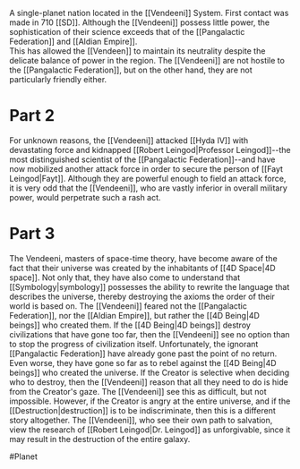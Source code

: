 A single-planet nation located in the <span class="races">[[Vendeeni]]</span> System.  First contact was made in 710 <span class="miscellaneous">[[SD]]</span>.
Although the <span class="races">[[Vendeeni]]</span> possess little power, the sophistication of their science exceeds that of the <span class="political-bodies-places">[[Pangalactic Federation]]</span> and <span class="political-bodies-places">[[Aldian Empire]]</span>.  
This has allowed the <span class="political-bodies-places">[[Vendeen]]</span> to maintain its neutrality despite the delicate balance of power in the region.
The <span class="races">[[Vendeeni]]</span> are not hostile to the <span class="political-bodies-places">[[Pangalactic Federation]]</span>, but on the other hand, they are not particularly friendly either.

# Part 2

For unknown reasons, the <span class="races">[[Vendeeni]]</span> attacked <span class="political-bodies-places">[[Hyda IV]]</span> with devastating force and kidnapped <span class="people">[[Robert Leingod|Professor Leingod]]</span>--the most distinguished scientist of the <span class="political-bodies-places">[[Pangalactic Federation]]</span>--and have now mobilized another attack force in order to secure the person of <span class="people">[[Fayt Leingod|Fayt]]</span>.
Although they are powerful enough to field an attack force, it is very odd that the <span class="races">[[Vendeeni]]</span>, who are vastly inferior in overall military power, would perpetrate such a rash act.

# Part 3

The Vendeeni, masters of space-time theory, have become aware of the fact that their universe was created by the inhabitants of <span class="political-bodies-places">[[4D Space|4D space]]</span>.
Not only that, they have also come to understand that <span class="miscellaneous">[[Symbology|symbology]]</span> possesses the ability to rewrite the language that describes the universe, thereby destroying the axioms the order of their world is based on.
The <span class="races">[[Vendeeni]]</span> feared not the <span class="political-bodies-places">[[Pangalactic Federation]]</span>, nor the <span class="political-bodies-places">[[Aldian Empire]]</span>, but rather the <span class="races">[[4D Being|4D beings]]</span> who created them.
If the <span class="races">[[4D Being|4D beings]]</span> destroy civilizations that have gone too far, then the <span class="races">[[Vendeeni]]</span> see no option than to stop the progress of civilization itself.
Unfortunately, the ignorant <span class="political-bodies-places">[[Pangalactic Federation]]</span> have already gone past the point of no return.
Even worse, they have gone so far as to rebel against the <span class="races">[[4D Being|4D beings]]</span> who created the universe.
If the Creator is selective when deciding who to destroy, then the <span class="races">[[Vendeeni]]</span> reason that all they need to do is hide from the Creator's gaze.
The <span class="races">[[Vendeeni]]</span> see this as difficult, but not impossible.  However, if the Creator is angry at the entire universe, and if the <span class="miscellaneous">[[Destruction|destruction]]</span> is to be indiscriminate, then this is a different story altogether.
The <span class="races">[[Vendeeni]]</span>, who see their own path to salvation, view the research of <span class="people">[[Robert Leingod|Dr. Leingod]]</span> as unforgivable, since it may result in the destruction of the entire galaxy.

#Planet 
